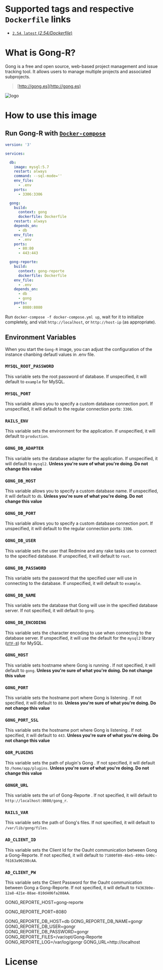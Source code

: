 # Supported tags and respective `Dockerfile` links

-	[`2.54`, `latest` (*2.54/Dockerfile*)](https://github.com/docker-library/redmine/blob/16b22cf462b639577c55b7086fe7529278d00a94/3.4/Dockerfile)

# What is Gong-R?

Gong is a free and open source, web-based project management and issue tracking tool. It allows users to manage multiple projects and associated subprojects. 

> [http://gong.es](http://gong.es)

![logo](http://gong.es/IMG/siteon0.png)

# How to use this image

## Run Gong-R with [`Docker-compose`](https://github.com/docker/compose)

```yaml
version: '3'

services:

  db:
    image: mysql:5.7
    restart: always
    command: --sql-mode=''
    env_file: 
      - .env
    ports:
      - 3306:3306

  gong:
    build: 
      context: gong
      dockerfile: Dockerfile
    restart: always
    depends_on:
      - db
    env_file: 
      - .env
    ports:
      - 80:80
      - 443:443

  gong-reporte:
    build: 
      context: gong-reporte
      dockerfile: Dockerfile
    env_file: 
      - .env
    depends_on:
      - db
      - gong
    ports:
      - 8080:8080

```

Run `docker-compose -f docker-compose.yml up`, wait for it to initialize completely, and visit  `http://localhost`, or `http://host-ip` (as appropriate).


## Environment Variables

When you start the `Gong-R` image, you can adjust the configuration of the instance chanbing defautl values in .env file.

### `MYSQL_ROOT_PASSWORD`

This variable sets the root password of database. If unspecified, it will default to `example` for MySQL.

### `MYSQL_PORT`

This variable allows you to specify a custom database connection port. If unspecified, it will default to the regular connection ports: `3306`.

### `RAILS_ENV`

This variable sets the environment for the application. If unspecified, it will default to `production`.

### `GONG_DB_ADAPTER`

This variable sets the database adapter for the application. If unspecified, it will default to `mysql2`. **Unless you're sure of what you're doing. Do not change this value**

### `GONG_DB_HOST`

This variable allows you to specify a custom database name. If unspecified, it will default to `db`. **Unless you're sure of what you're doing. Do not change this value**

### `GONG_DB_PORT`

This variable allows you to specify a custom database connection port. If unspecified, it will default to the regular connection ports: `3306`.

### `GONG_DB_USER`

This variable sets the user that Redmine and any rake tasks use to connect to the specified database. If unspecified, it will default to `root`.

### `GONG_DB_PASSWORD`

This variable sets the password that the specified user will use in connecting to the database. If unspecified, it will default to `example`.

### `GONG_DB_NAME`

This variable sets the database that Gong will use in the specified database server. If not specified, it will default to `gong`.

### `GONG_DB_ENCODING`

This variable sets the character encoding to use when connecting to the database server. If unspecified, it will use the default for the `mysql2` library ([`UTF-8`](https://github.com/brianmario/mysql2/tree/18673e8d8663a56213a980212e1092c2220faa92#mysql2---a-modern-simple-and-very-fast-mysql-library-for-ruby---binding-to-libmysql)) for MySQL.


### `GONG_HOST`

This variable sets hostname where Gong is running . If not specified, it will default to `gong`. **Unless you're sure of what you're doing. Do not change this value**

### `GONG_PORT`

This variable sets the hostname port where Gong is listening . If not specified, it will default to `80`. **Unless you're sure of what you're doing. Do not change this value**

### `GONG_PORT_SSL`

This variable sets the hostname port where Gong is listening . If not specified, it will default to `443`. **Unless you're sure of what you're doing. Do not change this value**

### `GOR_PLUGINS`

This variable sets the path of plugin's Gong . If not specified, it will default to `/home/app/plugins`. **Unless you're sure of what you're doing. Do not change this value**

### `GONGR_URL`

This variable sets the url of Gong-Reporte . If not specified, it will default to `http://localhost:8080/gong_r`. 

### `RAILS_VAR`

This variable sets the path of Gong's files. If not specified, it will default to `/var/lib/gong/files`. 

### `AD_CLIENT_ID`

This variable sets the Client Id for the Oauht communication between Gong a Gong-Reporte. If not specified, it will default to `71800f89-46e5-499a-b90c-f6163a90280cAA`. 

### `AD_CLIENT_PW`

This variable sets the Client Password for the Oauht communication between Gong a Gong-Reporte. If not specified, it will default to `f4363b9e-12a8-421e-88ae-010d406fa208AA`. 

GONG_REPORTE_HOST=gong-reporte

GONG_REPORTE_PORT=8080

GONG_REPORTE_DB_HOST=db
GONG_REPORTE_DB_NAME=gongr
GONG_REPORTE_DB_USER=gongr
GONG_REPORTE_DB_PASSWORD=gongr
GONG_REPORTE_FILES=/var/opt/Gong-Reporte
GONG_REPORTE_LOG=/var/log/gongr
GONG_URL=http://localhost

# License



